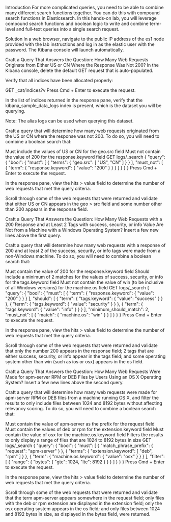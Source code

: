 Introduction
For more complicated queries, you need to be able to combine many different search functions together. You can do this with compound search functions in Elasticsearch. In this hands-on lab, you will leverage compound search functions and boolean logic to write and combine term-level and full-text queries into a single search request.

Solution
In a web browser, navigate to the public IP address of the es1 node provided with the lab instructions and log in as the elastic user with the password. The Kibana console will launch automatically.

Craft a Query That Answers the Question: How Many Web Requests Originate from Either US or CN Where the Response Was Not 200?
In the Kibana console, delete the default GET request that is auto-populated.

Verify that all indices have been allocated properly:

GET _cat/indices?v
Press Cmd + Enter to execute the request.

In the list of indices returned in the response pane, verify that the kibana_sample_data_logs index is present, which is the dataset you will be querying.

Note: The alias logs can be used when querying this dataset.

Craft a query that will determine how many web requests originated from the US or CN where the response was not 200. To do so, you will need to combine a boolean search that:

Must include the values of US or CN for the geo.src field
Must not contain the value of 200 for the response.keyword field
GET logs/_search
{
  "query": {
    "bool": {
      "must": [
        {
          "terms": {
            "geo.src": [
              "US",
              "CN"
            ]
          }
        }
      ],
      "must_not": [
        {
          "term": {
            "response.keyword": {
              "value": "200"
            }
          }
        }
      ]
    }
  }
}
Press Cmd + Enter to execute the request.

In the response pane, view the hits > value field to determine the number of web requests that met the query criteria.

Scroll through some of the web requests that were returned and validate that either US or CN appears in the geo > src field and some number other than 200 appears in the response field.

Craft a Query That Answers the Question: How Many Web Requests with a 200 Response and at Least 2 Tags with success, security, or info Value Are Not from a Machine with a Windows Operating System?
Insert a few new lines above the first query.

Craft a query that will determine how many web requests with a response of 200 and at least 2 of the success, security, or info tags were made from a non-Windows machine. To do so, you will need to combine a boolean search that:

Must contain the value of 200 for the response.keyword field
Should include a minimum of 2 matches for the values of success, security, or info for the tags.keyword field
Must not contain the value of win (to be inclusive of all Windows versions) for the machine.os field
GET logs/_search
{
  "query": {
    "bool": {
      "must": [
        {
          "term": {
            "response.keyword": {
              "value": "200"
            }
          }
        }
      ],
      "should": [
        {
          "term": {
            "tags.keyword": {
              "value": "success"
            }
          }
        },
        {
          "term": {
            "tags.keyword": {
              "value": "security"
            }
          }
        },
        {
          "term": {
            "tags.keyword": {
              "value": "info"
            }
          }
        }
      ],
      "minimum_should_match": 2,
      "must_not": [
        {
          "match": {
            "machine.os": "win"
          }
        }
      ]
    }
  }
}
Press Cmd + Enter to execute the request.

In the response pane, view the hits > value field to determine the number of web requests that met the query criteria.

Scroll through some of the web requests that were returned and validate that only the number 200 appears in the response field; 2 tags that are either success, security, or info appear in the tags field; and some operating system other than win (such as ios or osx) appears in the os field.

Craft a Query That Answers the Question: How Many Web Requests Were Made for apm-server RPM or DEB Files by Users Using an OS X Operating System?
Insert a few new lines above the second query.

Craft a query that will determine how many web requests were made for apm-server RPM or DEB files from a machine running OS X, and filter the results to only include files between 1024 and 8192 bytes without affecting relevancy scoring. To do so, you will need to combine a boolean search that:

Must contain the value of apm-server as the prefix for the request field
Must contain the values of deb or rpm for the extension.keyword field
Must contain the value of osx for the machine.os.keyword field
Filters the results to only display a range of files that are 1024 to 8192 bytes in size
GET logs/_search
{
  "query": {
    "bool": {
      "must": [
        {
          "match_phrase_prefix": {
            "request": "apm-server"
          }
        },
        {
          "terms": {
            "extension.keyword": [
              "deb",
              "rpm"
            ]
          }
        },
        {
          "term": {
            "machine.os.keyword": {
              "value": "osx"
            }
          }
        }
      ],
      "filter": [
        {
          "range": {
            "bytes": {
              "gte": 1024,
              "lte": 8192
            }
          }
        }
      ]
    }
  }
}
Press Cmd + Enter to execute the request.

In the response pane, view the hits > value field to determine the number of web requests that met the query criteria.

Scroll through some of the web requests that were returned and validate that the term apm-server appears somewhere in the request field; only files with the deb or rpm extension are displayed in the extension field; only the osx operating system appears in the os field; and only files between 1024 and 8192 bytes in size, as displayed in the bytes field, were returned.